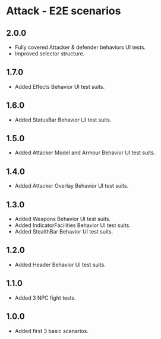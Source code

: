 # Attack - E2E scenarios


## 2.0.0
 * Fully covered Attacker & defender behaviors UI tests.
 * Improved selector structure.

## 1.7.0
 * Added Effects Behavior UI test suits.

## 1.6.0
 * Added StatusBar Behavior UI test suits.

## 1.5.0
 * Added Attacker Model and Armour Behavior UI test suits.

## 1.4.0
 * Added Attacker Overlay Behavior UI test suits.

## 1.3.0
 * Added Weapons Behavior UI test suits.
 * Added IndicatorFacilities Behavior UI test suits.
 * Added StealthBar Behavior UI test suits.

## 1.2.0
 * Added Header Behavior UI test suits.

## 1.1.0
 * Added 3 NPC fight tests.

## 1.0.0
 * Added first 3 basic scenarios.

